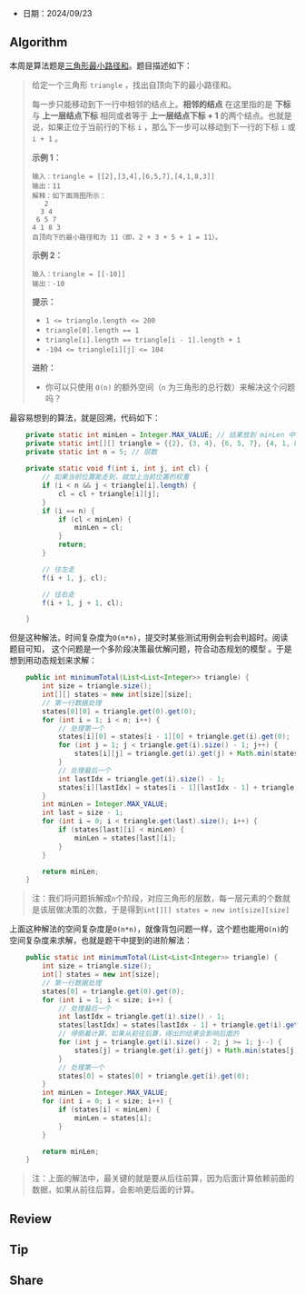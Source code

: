 - 日期：2024/09/23

  
## Algorithm
本周是算法题是[三角形最小路径和](https://leetcode.cn/problems/triangle)。题目描述如下：

> 给定一个三角形 `triangle` ，找出自顶向下的最小路径和。
>
> 每一步只能移动到下一行中相邻的结点上。**相邻的结点** 在这里指的是 **下标** 与 **上一层结点下标** 相同或者等于 **上一层结点下标 + 1** 的两个结点。也就是说，如果正位于当前行的下标 `i` ，那么下一步可以移动到下一行的下标 `i` 或 `i + 1` 。
>
>  
>
> **示例 1：**
>
> ```
> 输入：triangle = [[2],[3,4],[6,5,7],[4,1,8,3]]
> 输出：11
> 解释：如下面简图所示：
>    2
>   3 4
>  6 5 7
> 4 1 8 3
> 自顶向下的最小路径和为 11（即，2 + 3 + 5 + 1 = 11）。
> ```
>
> **示例 2：**
>
> ```
> 输入：triangle = [[-10]]
> 输出：-10
> ```
>
>  
>
> **提示：**
>
> - `1 <= triangle.length <= 200`
> - `triangle[0].length == 1`
> - `triangle[i].length == triangle[i - 1].length + 1`
> - `-104 <= triangle[i][j] <= 104`
>
>  
>
> **进阶：**
>
> - 你可以只使用 `O(n)` 的额外空间（`n` 为三角形的总行数）来解决这个问题吗？

最容易想到的算法，就是回溯，代码如下：

```java
	private static int minLen = Integer.MAX_VALUE; // 结果放到 minLen 中
    private static int[][] triangle = {{2}, {3, 4}, {6, 5, 7}, {4, 1, 8, 3}};
    private static int n = 5; // 层数
    
	private static void f(int i, int j, int cl) {
        // 如果当前位置能走到，就加上当前位置的权重
        if (i < n && j < triangle[i].length) {
            cl = cl + triangle[i][j];
        }
        if (i == n) {
            if (cl < minLen) {
                minLen = cl;
            }
            return;
        }

        // 往左走
        f(i + 1, j, cl);

        // 往右走
        f(i + 1, j + 1, cl);

    }
```

但是这种解法，时间复杂度为`O(n*n)`，提交时某些测试用例会判会判超时。阅读题目可知， 这个问题是一个多阶段决策最优解问题，符合动态规划的模型 。于是想到用动态规划来求解：

```java
	public int minimumTotal(List<List<Integer>> triangle) {
        int size = triangle.size();
        int[][] states = new int[size][size];
        // 第一行数据处理
        states[0][0] = triangle.get(0).get(0);
        for (int i = 1; i < n; i++) {
            // 处理第一个
            states[i][0] = states[i - 1][0] + triangle.get(i).get(0);
            for (int j = 1; j < triangle.get(i).size() - 1; j++) {
                states[i][j] = triangle.get(i).get(j) + Math.min(states[i - 1][j], states[i - 1][j - 1]);
            }
            // 处理最后一个
            int lastIdx = triangle.get(i).size() - 1;
            states[i][lastIdx] = states[i - 1][lastIdx - 1] + triangle.get(i).get(lastIdx);
        }
        int minLen = Integer.MAX_VALUE;
        int last = size - 1;
        for (int i = 0; i < triangle.get(last).size(); i++) {
            if (states[last][i] < minLen) {
                minLen = states[last][i];
            }
        }

        return minLen;
    }
```

> 注：我们将问题拆解成`n`个阶段，对应三角形的层数，每一层元素的个数就是该层做决策的次数，于是得到`int[][] states = new int[size][size]`

上面这种解法的空间复杂度是`O(n*n)`，就像背包问题一样，这个题也能用`O(n)`的空间复杂度来求解，也就是题干中提到的进阶解法：

```java
	public static int minimumTotal(List<List<Integer>> triangle) {
        int size = triangle.size();
        int[] states = new int[size];
        // 第一行数据处理
        states[0] = triangle.get(0).get(0);
        for (int i = 1; i < size; i++) {
            // 处理最后一个
            int lastIdx = triangle.get(i).size() - 1;
            states[lastIdx] = states[lastIdx - 1] + triangle.get(i).get(lastIdx);
            // 得倒着计算，如果从前往后算，得出的结果会影响后面的
            for (int j = triangle.get(i).size() - 2; j >= 1; j--) {
                states[j] = triangle.get(i).get(j) + Math.min(states[j], states[j - 1]);
            }
            // 处理第一个
            states[0] = states[0] + triangle.get(i).get(0);
        }
        int minLen = Integer.MAX_VALUE;
        for (int i = 0; i < size; i++) {
            if (states[i] < minLen) {
                minLen = states[i];
            }
        }

        return minLen;
    }
```

> 注：上面的解法中，最关键的就是要从后往前算，因为后面计算依赖前面的数据，如果从前往后算，会影响更后面的计算。

## Review

## Tip

## Share
